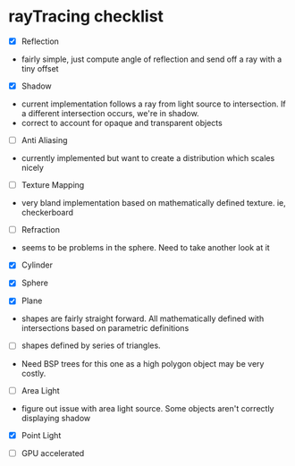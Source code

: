 # rayTracing checklist

- [x] Reflection
 * fairly simple, just compute angle of reflection and send off a ray with a tiny offset
 
- [x] Shadow
 * current implementation follows a ray from light source to intersection. If a different intersection occurs, we're in shadow.
 * correct to account for opaque and transparent objects
 
- [ ] Anti Aliasing
 * currently implemented but want to create a distribution which scales nicely
 
- [ ] Texture Mapping
 * very bland implementation based on mathematically defined texture. ie, checkerboard 
 
- [ ] Refraction
 * seems to be problems in the sphere. Need to take another look at it

- [x] Cylinder

- [x] Sphere

- [x] Plane
 * shapes are fairly straight forward. All mathematically defined with intersections based on parametric definitions

- [ ] shapes defined by series of triangles. 
 * Need BSP trees for this one as a high polygon object may be very costly.

- [ ] Area Light
 * figure out issue with area light source. Some objects aren't correctly displaying shadow

- [x] Point Light

- [ ] GPU accelerated
